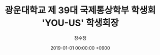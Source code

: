 ---
lng_pair: school5
title : 광운대학교 제 39대 국제통상학부 학생회 'YOU-US' 학생회장
author: "장수정"
category: 광운대학교
tags: [대학교, 학생회]
img: ":kwangwoon.png"
comments_disable: True
date: 2019-01-01 00:00:00 +0900
---